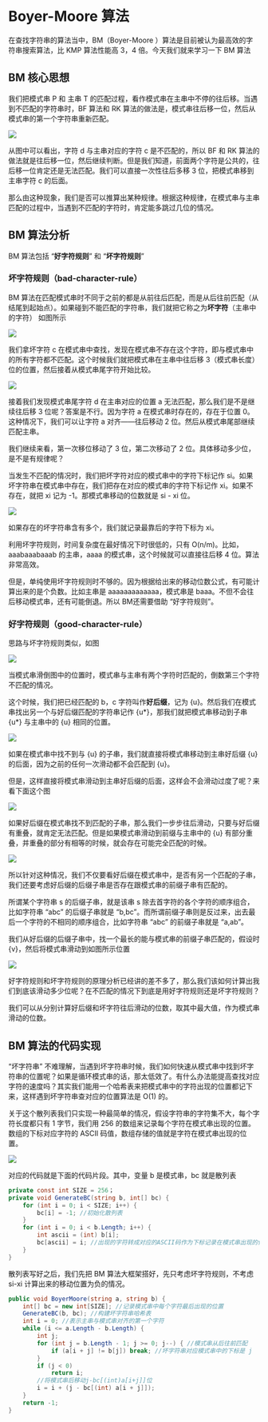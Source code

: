 # Boyer-Moore 算法

在查找字符串的算法当中，BM（Boyer-Moore ）算法是目前被认为最高效的字符串搜索算法，比 KMP 算法性能高 3，4 倍。今天我们就来学习一下 BM 算法

## BM 核心思想

我们把模式串 P 和 主串 T 的匹配过程，看作模式串在主串中不停的往后移。当遇到不匹配的字符串时，BF 算法和 RK 算法的做法是，模式串往后移一位，然后从模式串的第一个字符串重新匹配。

![](https://static001.geekbang.org/resource/image/43/f9/4316dd98eac500a01a0fd632bb5e77f9.jpg)

从图中可以看出，字符 d 与主串对应的字符 c 是不匹配的，所以 BF 和 RK 算法的做法就是往后移一位，然后继续判断。但是我们知道，前面两个字符是公共的，往后移一位肯定还是无法匹配。我们可以直接一次性往后多移 3 位，把模式串移到主串字符 c 的后面。

那么由这种现象，我们是否可以推算出某种规律。根据这种规律，在模式串与主串匹配的过程中，当遇到不匹配的字符时，肯定能多跳过几位的情况。

## BM 算法分析

BM 算法包括 “**好字符规则**” 和 “**坏字符规则**”

### 坏字符规则（bad-character-rule）

BM 算法在匹配模式串时不同于之前的都是从前往后匹配，而是从后往前匹配（从结尾到起始点）。如果碰到不能匹配的字符串，我们就把它称之为**坏字符**（主串中的字符） 如图所示

![](https://static001.geekbang.org/resource/image/22/da/220daef736418df84367215647bca5da.jpg)

我们拿坏字符 c 在模式串中查找，发现在模式串不存在这个字符，即与模式串中的所有字符都不匹配。这个时候我们就把模式串在主串中往后移 3（模式串长度） 位的位置，然后接着从模式串尾字符开始比较。

![](https://static001.geekbang.org/resource/image/4e/64/4e36c4d48d1b6c3b499fb021f03c7f64.jpg)

接着我们发现模式串尾字符 d 在主串对应的位置 a 无法匹配，那么我们是不是继续往后移 3 位呢？答案是不行。因为字符 a 在模式串时存在的，存在于位置 0。这种情况下，我们可以让字符 a 对齐——往后移动 2 位。然后从模式串尾部继续匹配主串。

我们继续来看，第一次移位移动了 3 位，第二次移动了 2 位。具体移动多少位，是不是有规律呢？

当发生不匹配的情况时，我们把坏字符对应的模式串中的字符下标记作 si。如果坏字符串在模式串中存在，我们把存在对应的模式串的字符下标记作 xi。如果不存在，就把 xi 记为 -1。那模式串移动的位数就是 si - xi 位。

![](https://static001.geekbang.org/resource/image/8f/2e/8f520fb9d9cec0f6ea641d4181eb432e.jpg)

如果存在的坏字符串含有多个，我们就记录最靠后的字符下标为 xi。

利用坏字符规则，时间复杂度在最好情况下时很低的，只有 O(n/m)。比如，aaabaaabaaab 的主串，aaaa 的模式串，这个时候就可以直接往后移 4 位。算法非常高效。

但是，单纯使用坏字符规则时不够的。因为根据给出来的移动位数公式，有可能计算出来的是个负数。比如主串是 aaaaaaaaaaaaa，模式串是 baaa。不但不会往后移动模式串，还有可能倒退。所以 BM还需要借助 “好字符规则”。

### 好字符规则（good-character-rule）

思路与坏字符规则类似，如图

![](https://static001.geekbang.org/resource/image/d7/8a/d78990dbcb794d1aa2cf4a3c646ae58a.jpg)

当模式串滑倒图中的位置时，模式串与主串有两个字符时匹配的，倒数第三个字符不匹配的情况。

这个时候，我们把已经匹配的 b，c 字符叫作**好后缀**，记为 {u}。然后我们在模式串找出另一个与好后缀匹配的字符串记作 {u*}，那我们就把模式串移动到子串 {u\*} 与主串中的 {u} 相同的位置。

![](https://static001.geekbang.org/resource/image/b9/63/b9785be3e91e34bbc23961f67c234b63.jpg)

 如果在模式串中找不到与 {u} 的子串，我们就直接将模式串移动到主串好后缀 {u} 的后面，因为之前的任何一次滑动都不会匹配到 {u}。

但是，这样直接将模式串滑动到主串好后缀的后面，这样会不会滑动过度了呢？来看下面这个图

![](https://static001.geekbang.org/resource/image/9b/70/9b3fa3d1cd9c0d0f914a9b1f518ad070.jpg)

如果好后缀在模式串找不到匹配的子串，那么我们一步步往后滑动，只要与好后缀有重叠，就肯定无法匹配。但是如果模式串滑动到前缀与主串中的 {u} 有部分重叠，并重叠的部分有相等的时候，就会存在可能完全匹配的时候。

![](https://static001.geekbang.org/resource/image/05/23/0544d2997d8bb57c10e13ccac4015e23.jpg)

所以针对这种情况，我们不仅要看好后缀在模式串中，是否有另一个匹配的子串，我们还要考虑好后缀的后缀子串是否存在跟模式串的前缀子串有匹配的。

所谓某个字符串 s 的后缀子串，就是该串 s 除去首字符的各个字符的顺序组合，比如字符串 “abc” 的后缀子串就是 “b,bc”。而所谓前缀子串则是反过来，出去最后一个字符的不相同的顺序组合，比如字符串 “abc” 的前缀子串就是 “a,ab”。

我们从好后缀的后缀子串中，找一个最长的能与模式串的前缀子串匹配的，假设时 {v}，然后将模式串滑动到如图所示位置

![](https://static001.geekbang.org/resource/image/6c/f9/6caa0f61387fd2b3109fe03d803192f9.jpg)

好字符规则和坏字符规则的原理分析已经讲的差不多了，那么我们该如何计算出我们到底该滑动多少位呢？在不匹配的情况下到底是用好字符规则还是坏字符规则？

我们可以从分别计算好后缀和坏字符往后滑动的位数，取其中最大值，作为模式串滑动的位数。

## BM 算法的代码实现

“坏字符串” 不难理解，当遇到坏字符串时候，我们如何快速从模式串中找到坏字符串的位置呢？如果是循环模式串的话，那太低效了。有什么办法能提高查找对应字符的速度吗？其实我们能用一个哈希表来把模式串中的字符出现的位置都记下来，这样遇到坏字符串查对应的位置算法是 O(1) 的。

关于这个散列表我们只实现一种最简单的情况，假设字符串的字符集不大，每个字符长度都只有 1 字节，我们用 256 的数组来记录每个字符在模式串出现的位置。数组的下标对应字符的 ASCII 码值，数组存储的值就是字符在模式串出现的位置。

![](https://static001.geekbang.org/resource/image/bf/02/bf78f8a0506e069fa318f36c42a95e02.jpg)

对应的代码就是下面的代码片段。其中，变量 b 是模式串，bc 就是散列表

```c#
private const int SIZE = 256；
private void GenerateBC(string b, int[] bc) {
    for (int i = 0; i < SIZE; i++) {
        bc[i] = -1; //初始化散列表
    }
    for (int i = 0; i < b.Length; i++) {
        int ascii = (int) b[i];
        bc[ascii] = i; //出现的字符转成对应的ASCII码作为下标记录在模式串出现的位置
    }
}
```

散列表写好之后，我们先把 BM 算法大框架搭好，先只考虑坏字符规则，不考虑 si-xi 计算出来的移动位置为负的情况。

```c#
public void BoyerMoore(string a, string b) {
    int[] bc = new int[SIZE]; //记录模式串中每个字符最后出现的位置
    GenerateBC(b, bc); //构建坏字符串哈希表
    int i = 0; //表示主串与模式串对齐的第一个字符
    while (i <= a.Length - b.Length) {
        int j;
        for (int j = b.Length - 1; j >= 0; j--) { //模式串从后往前匹配
            if (a[i + j] != b[j]) break; //坏字符串对应模式串中的下标是 j
        }
        if (j < 0)
            return i;
        //将模式串后移动j-bc[(int)a[i+j]]位
        i = i + (j - bc[(int) a[i + j]]);
    }
    return -1;
}
```



[BM算法资料1]: http://www.cs.jhu.edu/~langmea/resources/lecture_notes/boyer_moore.pdf



